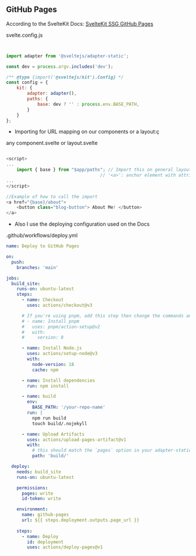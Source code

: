 ## GitHub Pages




According to the SvelteKit Docs:
[SvelteKit SSG GitHub Pages](https://kit.svelte.dev/docs/adapter-static#github-pages)

svelte.config.js
```js


import adapter from '@sveltejs/adapter-static';

const dev = process.argv.includes('dev');

/** @type {import('@sveltejs/kit').Config} */
const config = {
	kit: {
		adapter: adapter(),
		paths: {
			base: dev ? '' : process.env.BASE_PATH,
		}
	}
};
```


* Importing for URL mapping on our components or a layout:ç
  
any component.svelte or layout.svelte
```js

<script>
...
	import { base } from "$app/paths"; // Import this on general layout or every page that has
                                    // '<a>': anchor element with attribute href 
...
</script>

//Example of how to call the import
<a href="{base}/about">
	<button class="blog-button"> About Me! </button>
</a>
```


* Also I use the deploying configuration used on the Docs


.github/workflows/deploy.yml
```yml
name: Deploy to GitHub Pages

on:
  push:
    branches: 'main'

jobs:
  build_site:
    runs-on: ubuntu-latest
    steps:
      - name: Checkout
        uses: actions/checkout@v3

      # If you're using pnpm, add this step then change the commands and cache key below to use `pnpm`
      # - name: Install pnpm
      #   uses: pnpm/action-setup@v2
      #   with:
      #     version: 8

      - name: Install Node.js
        uses: actions/setup-node@v3
        with:
          node-version: 18
          cache: npm

      - name: Install dependencies
        run: npm install

      - name: build
        env:
          BASE_PATH: '/your-repo-name'
        run: |
          npm run build
          touch build/.nojekyll

      - name: Upload Artifacts
        uses: actions/upload-pages-artifact@v1
        with:
          # this should match the `pages` option in your adapter-static options
          path: 'build/'

  deploy:
    needs: build_site
    runs-on: ubuntu-latest

    permissions:
      pages: write
      id-token: write

    environment:
      name: github-pages
      url: ${{ steps.deployment.outputs.page_url }}
    
    steps:
      - name: Deploy
        id: deployment
        uses: actions/deploy-pages@v1
```
